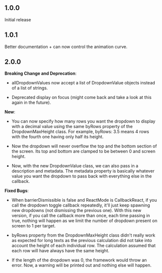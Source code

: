 ## 1.0.0

Initial release

## 1.0.1

Better documentation + can now control the animation curve.

## 2.0.0

**Breaking Change and Deprecation**:

- allDropdownValues now accept a list of DropdownValue objects instead of a list of strings.
  
- Deprecated display on focus (might come back and take a look at this again in the future).

**New**:

- You can now specify how many rows you want the dropdown to display with a decimal value using the same
  byRows property of the DropdownMaxHeight class. For example, byRows: 3.5 means 4 rows with the fourth one
  having only half its height.
  
- Now the dropdown will never overflow the top and the bottom section of the screen. Its top and bottom 
  are clamped to be between 0 and screen height.
  
- Now, with the new DropdownValue class, we can also pass in a description and metadata. The metadata 
  property is basically whatever  value you want the dropdown to pass back with everything else in 
  the callback.
  

**Fixed Bugs**:

- When barrierDismissible is false and ReactMode is CallbackReact, if you call the dropdown toggle 
  callback repeatedly, it'll just keep spawning new dropdowns (not dismissing the previous one).
  With this new version, if you call the callback more than once, each time passing in true, nothing
  will happen as we limit the number of dropdown present on screen to 1 per target.
  
- byRows property from the DropdownMaxHeight class didn't really work as expected for long texts as 
  the previous calculation did not take into account the height of each individual row. 
  The calculation assumed that each row will have always have the same height.
  
- If the length of the dropdown was 0, the framework would throw an error. Now, a warning will be 
  printed out and nothing else will happen.
  



